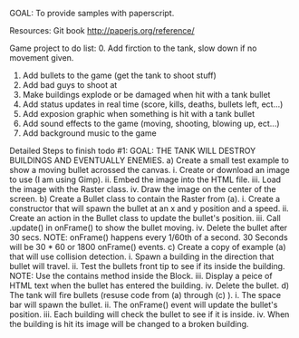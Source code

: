 GOAL: To provide samples with paperscript.

Resources:
<a ref="http://git-scm.com/book">Git book</a>
http://paperjs.org/reference/


Game project to do list:
0. Add firction to the tank, slow down if no movement given.
1. Add bullets to the game (get the tank to shoot stuff)
2. Add bad guys to shoot at
3. Make buildings explode or be damaged when hit with a tank bullet
4. Add status updates in real time (score, kills, deaths, bullets left, ect...)
5. Add exposion graphic when something is hit with a tank bullet
6. Add sound effects to the game (moving, shooting, blowing up, ect...)
7. Add background music to the game

Detailed Steps to finish todo #1:
  GOAL: THE TANK WILL DESTROY BUILDINGS AND EVENTUALLY ENEMIES.
  a) Create a small test example to show a moving bullet acrossed the canvas.
    i. Create or download an image to use (I am using Gimp).
    ii. Embed the image into the HTML file.
    iii. Load the image with the Raster class.
    iv. Draw the image on the center of the screen.
  b) Create a Bullet class to contain the Raster from (a).
    i. Create a constructor that will spawn the bullet at an x and y position and a speed.
    ii. Create an action in the Bullet class to update the bullet's position.
    iii. Call <Bullet>.update() in onFrame() to show the bullet moving.
    iv. Delete the bullet after 30 secs.
  NOTE: onFrame() happens every 1/60th of a second. 30 Seconds will be 30 * 60 or 1800 onFrame() events.
  c) Create a copy of example (a) that will use collision detection.
    i. Spawn a building in the direction that bullet will travel.
    ii. Test the bullets front tip to see if its inside the building.
  NOTE: Use the contains method inside the Block.
    iii. Display a peice of HTML text when the bullet has entered the building.
    iv. Delete the bullet.
  d) The tank will fire bullets (resuse code from (a) through (c) ).
    i. The space bar will spawn the bullet.
    ii. The onFrame() event will update the bullet's position.
    iii. Each building will check the bullet to see if it is inside.
    iv. When the building is hit its image will be changed to a broken building.
